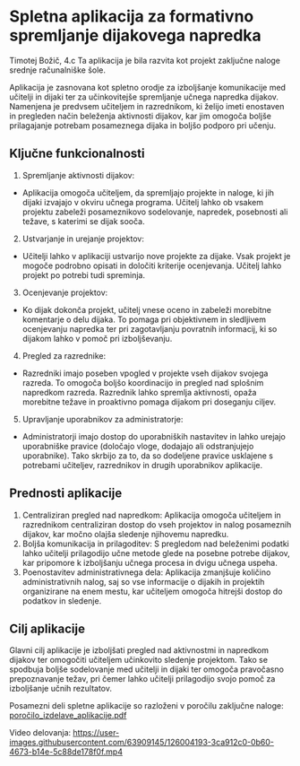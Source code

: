 # Spletna aplikacija za formativno spremljanje dijakovega napredka
Timotej Božič, 4.c
Ta aplikacija je bila razvita kot projekt zaključne naloge srednje računalniške šole.

Aplikacija je zasnovana kot spletno orodje za izboljšanje komunikacije med učitelji in dijaki ter za učinkovitejše spremljanje učnega napredka dijakov. Namenjena je predvsem učiteljem in razrednikom, ki želijo imeti enostaven in pregleden način beleženja aktivnosti dijakov, kar jim omogoča boljše prilagajanje potrebam posameznega dijaka in boljšo podporo pri učenju.

## Ključne funkcionalnosti
1. Spremljanje aktivnosti dijakov:
- Aplikacija omogoča učiteljem, da spremljajo projekte in naloge, ki jih dijaki izvajajo v okviru učnega programa. Učitelj lahko ob vsakem projektu zabeleži posameznikovo sodelovanje, napredek, posebnosti ali težave, s katerimi se dijak sooča.
2. Ustvarjanje in urejanje projektov:
- Učitelji lahko v aplikaciji ustvarijo nove projekte za dijake. Vsak projekt je mogoče podrobno opisati in določiti kriterije ocenjevanja. Učitelj lahko projekt po potrebi tudi spreminja.
3. Ocenjevanje projektov:
- Ko dijak dokonča projekt, učitelj vnese oceno in zabeleži morebitne komentarje o delu dijaka. To pomaga pri objektivnem in sledljivem ocenjevanju napredka ter pri zagotavljanju povratnih informacij, ki so dijakom lahko v pomoč pri izboljševanju.
4. Pregled za razrednike:
- Razredniki imajo poseben vpogled v projekte vseh dijakov svojega razreda. To omogoča boljšo koordinacijo in pregled nad splošnim napredkom razreda. Razrednik lahko spremlja aktivnosti, opaža morebitne težave in proaktivno pomaga dijakom pri doseganju ciljev.
5. Upravljanje uporabnikov za administratorje:
- Administratorji imajo dostop do uporabniških nastavitev in lahko urejajo uporabniške pravice (določajo vloge, dodajajo ali odstranjujejo uporabnike). Tako skrbijo za to, da so dodeljene pravice usklajene s potrebami učiteljev, razrednikov in drugih uporabnikov aplikacije.

## Prednosti aplikacije
1. Centraliziran pregled nad napredkom: Aplikacija omogoča učiteljem in razrednikom centraliziran dostop do vseh projektov in nalog posameznih dijakov, kar močno olajša sledenje njihovemu napredku.
2. Boljša komunikacija in prilagoditev: S pregledom nad beleženimi podatki lahko učitelji prilagodijo učne metode glede na posebne potrebe dijakov, kar pripomore k izboljšanju učnega procesa in dvigu učnega uspeha.
3. Poenostavitev administrativnega dela: Aplikacija zmanjšuje količino administrativnih nalog, saj so vse informacije o dijakih in projektih organizirane na enem mestu, kar učiteljem omogoča hitrejši dostop do podatkov in sledenje.

## Cilj aplikacije
Glavni cilj aplikacije je izboljšati pregled nad aktivnostmi in napredkom dijakov ter omogočiti učiteljem učinkovito sledenje projektom. Tako se spodbuja boljše sodelovanje med učitelji in dijaki ter omogoča pravočasno prepoznavanje težav, pri čemer lahko učitelji prilagodijo svojo pomoč za izboljšanje učnih rezultatov.


Posamezni deli spletne aplikacije so razloženi v poročilu zaključne naloge:
[poročilo_izdelave_aplikacije.pdf](https://github.com/tibozic/dnevnikUcitelj/files/6819004/porocilo_izdelave_aplikacije.pdf)


Video delovanja:
https://user-images.githubusercontent.com/63909145/126004193-3ca912c0-0b60-4673-b14e-5c88de178f0f.mp4

